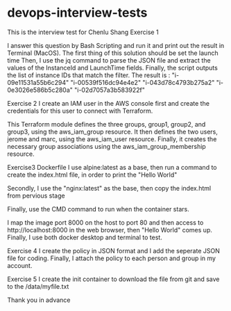 # devops-interview-tests
This is the interview test for Chenlu Shang
Exercise 1

I answer this question by Bash Scripting and run it and print out the result in Terminal (MacOS).
The first thing of this solution should be set the launch time
Then, I use the jq command to parse the JSON file and extract the values of the InstanceId and LaunchTime fields.
Finally, the script outputs the list of instance IDs that match the filter.
The result is :
"i-09e11531a55b6c294"
"i-00539f516dc94e4e2"
"i-043d78c4793b275a2"
"i-0e3026e586b5c280a"
"i-02d7057a3b583922f"

Exercise 2
I create an IAM user in the AWS console first and create the credentials for this user to connect with Terraform.

This Terraform module defines the three groups, group1, group2, and group3, using the aws_iam_group resource. It then defines the two users, jerome and marc, using the aws_iam_user resource. Finally, it creates the necessary group associations using the aws_iam_group_membership resource.

Exercise3 Dockerfile
I use alpine:latest as a base, then run a command to create the index.html file, in order to print the "Hello World"

Secondly, I use the "nginx:latest" as the base, then copy the index.html from pervious stage

Finally, use the CMD command to run when the container stars.

I map the image port 8000 on the host to port 80 and then access to http://localhost:8000 in the web browser, then "Hello World" comes up. Finally, I use both docker desktop and terminal to test.

Exercise 4
I create the policy in JSON format and I add the seperate JSON file for coding. Finally, I attach the policy to each person and group in my account.

Exercise 5
I create the init container to download the file from git and save to the /data/myfile.txt

Thank you in advance